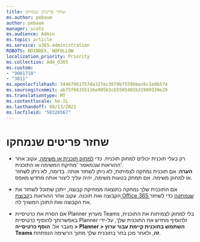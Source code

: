 ```yaml
---
title: שחזר פריטים שנמחקו
ms.author: pebaum
author: pebaum
manager: scotv
ms.audience: Admin
ms.topic: article
ms.service: o365-administration
ROBOTS: NOINDEX, NOFOLLOW
localization_priority: Priority
ms.collection: Adm_O365
ms.custom:
- "9001718"
- "3811"
ms.openlocfilehash: 34467061757da327ec36f0b7559bbec6c1e0b574
ms.sourcegitcommit: ab75f66355116e995b3cb5505465b31989339e28
ms.translationtype: MT
ms.contentlocale: he-IL
ms.lasthandoff: 08/13/2021
ms.locfileid: "58328567"
---
```

# <a name="recover-deleted-plans"></a>שחזר פריטים שנמחקו

- רק בעלי תוכנית יכולים למחוק תוכנית. כדי [למחוק תוכנית או משימה](https://support.microsoft.com/office/39e10e78-13f0-446d-94cd-9e562648497a.), עקוב אחר ההוראות שבמאמר 'מחיקת המשימה או התוכנית'.  
    **הערה**: אם תוכנית נמחקה לצמיתות, לא ניתן לשחזר אותה. בדומה, לא ניתן לשחזר או למחוק משימה. אם תמחק בטעות משימה, יהיה עליך ליצור אותה מחדש מאפס.

- אם התוכנית שלך נמחקה כתוצאה ממחיקת קבוצה, ייתכן שתוכל לשחזר את הקבוצה ואת תוכנה. עקוב אחר ההוראות ב[קבוצת Office 365 שנמחקה](https://docs.microsoft.com/microsoft-365/admin/create-groups/restore-deleted-group?view=o365-worldwide) כדי לשחזר את הקבוצה ואת התוכן המשויך לה.

- אם הסרת את כרטיסיית Planner מערוץ Teams בלי למחוק לצמיתות את התוכנית, באפשרותך להוסיף כרטיסיית Planner ולהוסיף מחדש את התוכנית שלך, על-ידי מעבר אל: **הוסף כרטיסייה > Planner > השתמש בתוכנית קיימת עבור ערוץ Teams זה**, ולאחר מכן בחר בתוכנית שלך מתוך הרשימה הנפתחת.
